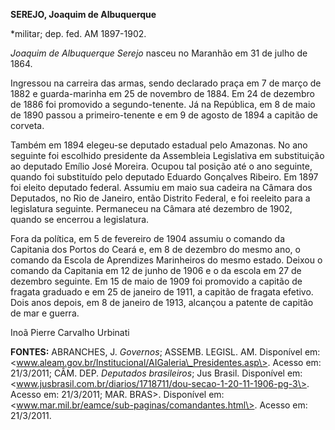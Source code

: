 **SEREJO, Joaquim de Albuquerque**

\*militar; dep. fed. AM 1897-1902.

*Joaquim de Albuquerque Serejo* nasceu no Maranhão em 31 de julho de
1864.

Ingressou na carreira das armas, sendo declarado praça em 7 de março de
1882 e guarda-marinha em 25 de novembro de 1884. Em 24 de dezembro de
1886 foi promovido a segundo-tenente. Já na República, em 8 de maio de
1890 passou a primeiro-tenente e em 9 de agosto de 1894 a capitão de
corveta.

Também em 1894 elegeu-se deputado estadual pelo Amazonas. No ano
seguinte foi escolhido presidente da Assembleia Legislativa em
substituição ao deputado Emílio José Moreira. Ocupou tal posição até o
ano seguinte, quando foi substituído pelo deputado Eduardo Gonçalves
Ribeiro. Em 1897 foi eleito deputado federal. Assumiu em maio sua
cadeira na Câmara dos Deputados, no Rio de Janeiro, então Distrito
Federal, e foi reeleito para a legislatura seguinte. Permaneceu na
Câmara até dezembro de 1902, quando se encerrou a legislatura.

Fora da política, em 5 de fevereiro de 1904 assumiu o comando da
Capitania dos Portos do Ceará e, em 8 de dezembro do mesmo ano, o
comando da Escola de Aprendizes Marinheiros do mesmo estado. Deixou o
comando da Capitania em 12 de junho de 1906 e o da escola em 27 de
dezembro seguinte. Em 15 de maio de 1909 foi promovido a capitão de
fragata graduado e em 25 de janeiro de 1911, a capitão de fragata
efetivo. Dois anos depois, em 8 de janeiro de 1913, alcançou a patente
de capitão de mar e guerra.

Inoã Pierre Carvalho Urbinati

**FONTES:** ABRANCHES, J. *Governos*; ASSEMB. LEGISL. AM. Disponível em:
\<www.aleam.gov.br/Institucional/AIGaleria\_Presidentes.asp\>. Acesso
em: 21/3/2011; CÂM. DEP. *Deputados brasileiros*; Jus Brasil. Disponível
em:
\<www.jusbrasil.com.br/diarios/1718711/dou-secao-1-20-11-1906-pg-3\>.
Acesso em: 21/3/2011; MAR. BRAS\>. Disponível em:
\<www.mar.mil.br/eamce/sub-paginas/comandantes.html\>. Acesso em:
21/3/2011.
